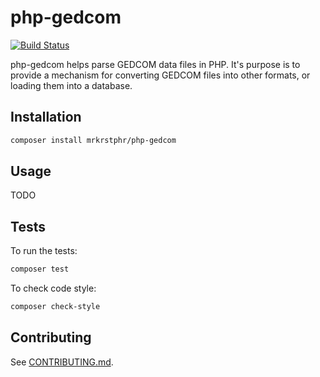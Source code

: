 # php-gedcom

[![Build Status](https://secure.travis-ci.org/mrkrstphr/php-gedcom.png?branch=2.0-dev)](https://travis-ci.org/mrkrstphr/php-gedcom)

php-gedcom helps parse GEDCOM data files in PHP. It's purpose is to provide a mechanism
for converting GEDCOM files into other formats, or loading them into a database.

## Installation

```bash
composer install mrkrstphr/php-gedcom
```

## Usage

TODO

## Tests

To run the tests:

```bash
composer test
```

To check code style:

```bash
composer check-style
```

## Contributing

See [CONTRIBUTING.md](CONTRIBUTING.md).
